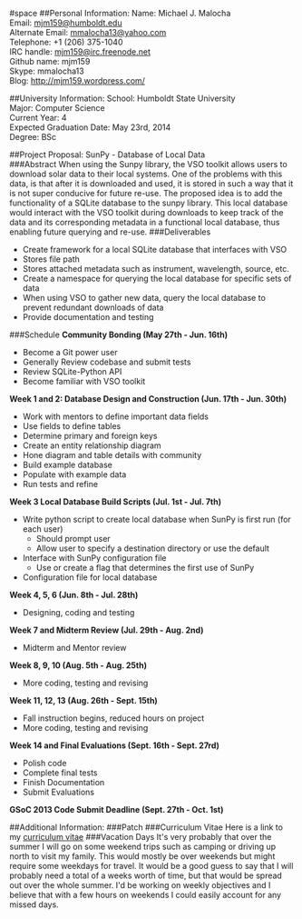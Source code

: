 #space
##Personal Information:
Name: Michael J. Malocha   
Email: mjm159@humboldt.edu  
Alternate Email: mmalocha13@yahoo.com  
Telephone: +1 (206) 375-1040  
IRC handle: mjm159@irc.freenode.net  
Github name: mjm159  
Skype: mmalocha13  
Blog: http://mjm159.wordpress.com/  

##University Information:
School: Humboldt State University  
Major: Computer Science  
Current Year: 4  
Expected Graduation Date: May 23rd, 2014  
Degree: BSc  

##Project Proposal: SunPy - Database of Local Data  
###Abstract
When using the Sunpy library, the VSO toolkit allows users to download solar data to their local systems. One of the problems with this data, is that after it is downloaded and used, it is stored in such a way that it is not super conducive for future re-use. The proposed idea is to add the functionality of a SQLite database to the sunpy library. This local database would interact with the VSO toolkit during downloads to keep track of the data and its corresponding metadata in a functional local database, thus enabling future querying and re-use. 
###Deliverables

*	Create framework for a local SQLite database that interfaces with VSO  
   *	Stores file path  
   *	Stores attached metadata such as instrument, wavelength, source, etc.  
*	Create a namespace for querying the local database for specific sets of data  
*	When using VSO to gather new data, query the local database to prevent redundant downloads of data  
*	Provide documentation and testing

###Schedule
**Community Bonding (May 27th - Jun. 16th)**
* Become a Git power user
* Generally Review codebase and submit tests
* Review SQLite-Python API
* Become familiar with VSO toolkit

**Week 1 and 2: Database Design and Construction (Jun. 17th - Jun. 30th)**
* Work with mentors to define important data fields
* Use fields to define tables
* Determine primary and foreign keys
* Create an entity relationship diagram
* Hone diagram and table details with community
* Build example database
* Populate with example data
* Run tests and refine

**Week 3 Local Database Build Scripts (Jul. 1st - Jul. 7th)**
* Write python script to create local database when SunPy is first run (for each user)
    * Should prompt user
    * Allow user to specify a destination directory or use the default
* Interface with SunPy configuration file
    * Use or create a flag that determines the first use of SunPy
* Configuration file for local database

**Week 4, 5, 6 (Jun. 8th - Jul. 28th)**
* Designing, coding and testing  

**Week 7 and Midterm Review (Jul. 29th - Aug. 2nd)**
* Midterm and Mentor review  

**Week 8, 9, 10 (Aug. 5th - Aug. 25th)**
* More coding, testing and revising

**Week 11, 12, 13 (Aug. 26th - Sept. 15th)**
* Fall instruction begins, reduced hours on project
* More coding, testing and revising

**Week 14 and Final Evaluations (Sept. 16th - Sept. 27rd)**
* Polish code
* Complete final tests
* Finish Documentation
* Submit Evaluations

**GSoC 2013 Code Submit Deadline (Sept. 27th - Oct. 1st)**

##Additional Information:
###Patch
###Curriculum Vitae
Here is a link to my [curriculum vitae](http://nrs-projects.humboldt.edu/~mjm159/documents/cv2.pdf)
###Vacation Days
It's very probably that over the summer I will go on some weekend trips such as camping or driving up north to visit my family. This would mostly be over weekends but might require some weekdays for travel. It would be a good guess to say that I will probably need a total of a weeks worth of time, but that would be spread out over the whole summer. I'd be working on weekly objectives and I believe that with a few hours on weekends I could easily account for any missed days.

